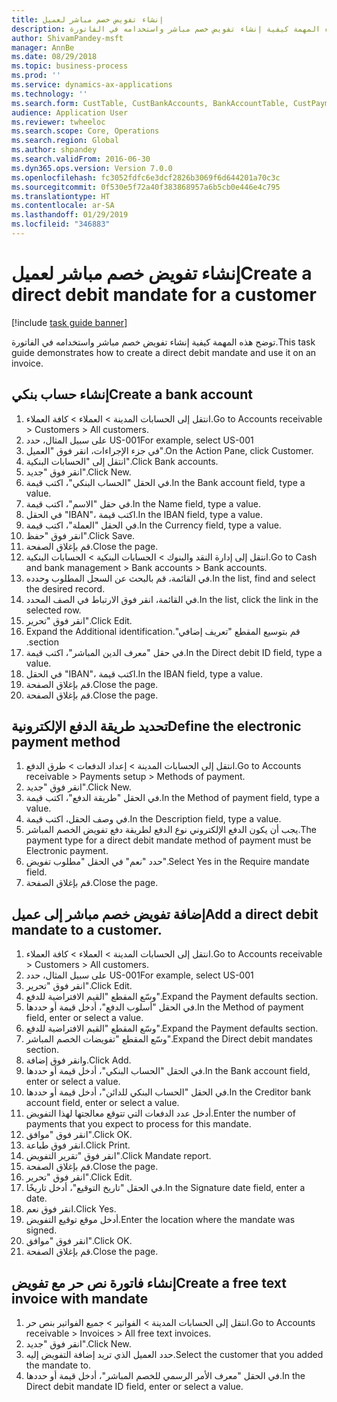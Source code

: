 ```yaml
---
title: إنشاء تفويض خصم مباشر لعميل
description: توضح هذه المهمة كيفية إنشاء تفويض خصم مباشر واستخدامه في الفاتورة.
author: ShivamPandey-msft
manager: AnnBe
ms.date: 08/29/2018
ms.topic: business-process
ms.prod: ''
ms.service: dynamics-ax-applications
ms.technology: ''
ms.search.form: CustTable, CustBankAccounts, BankAccountTable, CustPaymMode, CustDirectDebitMandate, BankAccountTableLookUp, SrsReportViewerForm,  LogisticsAddressCityLookup, CustFreeInvoice, CustTableLookup
audience: Application User
ms.reviewer: twheeloc
ms.search.scope: Core, Operations
ms.search.region: Global
ms.author: shpandey
ms.search.validFrom: 2016-06-30
ms.dyn365.ops.version: Version 7.0.0
ms.openlocfilehash: fc3052fdfc6e3dcf2826b3069f6d644201a70c3c
ms.sourcegitcommit: 0f530e5f72a40f383868957a6b5cb0e446e4c795
ms.translationtype: HT
ms.contentlocale: ar-SA
ms.lasthandoff: 01/29/2019
ms.locfileid: "346883"
---
```

# <a name="create-a-direct-debit-mandate-for-a-customer"></a><span data-ttu-id="d2482-103">إنشاء تفويض خصم مباشر لعميل</span><span class="sxs-lookup"><span data-stu-id="d2482-103">Create a direct debit mandate for a customer</span></span>

[!include [task guide banner](../../includes/task-guide-banner.md)]

<span data-ttu-id="d2482-104">توضح هذه المهمة كيفية إنشاء تفويض خصم مباشر واستخدامه في الفاتورة.</span><span class="sxs-lookup"><span data-stu-id="d2482-104">This task guide demonstrates how to create a direct debit mandate and use it on an invoice.</span></span>


## <a name="create-a-bank-account"></a><span data-ttu-id="d2482-105">إنشاء حساب بنكي</span><span class="sxs-lookup"><span data-stu-id="d2482-105">Create a bank account</span></span>
1. <span data-ttu-id="d2482-106">انتقل إلى الحسابات المدينة > العملاء > كافة العملاء‬.</span><span class="sxs-lookup"><span data-stu-id="d2482-106">Go to Accounts receivable > Customers > All customers.</span></span>
2. <span data-ttu-id="d2482-107">على سبيل المثال، حدد US-001</span><span class="sxs-lookup"><span data-stu-id="d2482-107">For example, select US-001</span></span>
3. <span data-ttu-id="d2482-108">في جزء الإجراءات، انقر فوق "العميل".</span><span class="sxs-lookup"><span data-stu-id="d2482-108">On the Action Pane, click Customer.</span></span>
4. <span data-ttu-id="d2482-109">انتقل إلى "الحسابات البنكية".</span><span class="sxs-lookup"><span data-stu-id="d2482-109">Click Bank accounts.</span></span>
5. <span data-ttu-id="d2482-110">انقر فوق "جديد".</span><span class="sxs-lookup"><span data-stu-id="d2482-110">Click New.</span></span>
6. <span data-ttu-id="d2482-111">في الحقل "الحساب البنكي"، اكتب قيمة.</span><span class="sxs-lookup"><span data-stu-id="d2482-111">In the Bank account field, type a value.</span></span>
7. <span data-ttu-id="d2482-112">في حقل "الاسم"، اكتب قيمة.</span><span class="sxs-lookup"><span data-stu-id="d2482-112">In the Name field, type a value.</span></span>
8. <span data-ttu-id="d2482-113">في الحقل "IBAN‬"، اكتب قيمة.</span><span class="sxs-lookup"><span data-stu-id="d2482-113">In the IBAN field, type a value.</span></span>
9. <span data-ttu-id="d2482-114">في الحقل "العملة"، اكتب قيمة.</span><span class="sxs-lookup"><span data-stu-id="d2482-114">In the Currency field, type a value.</span></span>
10. <span data-ttu-id="d2482-115">انقر فوق "حفظ".</span><span class="sxs-lookup"><span data-stu-id="d2482-115">Click Save.</span></span>
11. <span data-ttu-id="d2482-116">قم بإغلاق الصفحة.</span><span class="sxs-lookup"><span data-stu-id="d2482-116">Close the page.</span></span>
12. <span data-ttu-id="d2482-117">انتقل إلى إدارة النقد والبنوك > الحسابات البنكية > الحسابات البنكية.</span><span class="sxs-lookup"><span data-stu-id="d2482-117">Go to Cash and bank management > Bank accounts > Bank accounts.</span></span>
13. <span data-ttu-id="d2482-118">في القائمة، قم بالبحث عن السجل المطلوب وحدده.</span><span class="sxs-lookup"><span data-stu-id="d2482-118">In the list, find and select the desired record.</span></span>
14. <span data-ttu-id="d2482-119">في القائمة، انقر فوق الارتباط في الصف المحدد.</span><span class="sxs-lookup"><span data-stu-id="d2482-119">In the list, click the link in the selected row.</span></span>
15. <span data-ttu-id="d2482-120">انقر فوق "تحرير".</span><span class="sxs-lookup"><span data-stu-id="d2482-120">Click Edit.</span></span>
16. <span data-ttu-id="d2482-121">‏‫قم بتوسيع المقطع "تعريف إضافي".</span><span class="sxs-lookup"><span data-stu-id="d2482-121">Expand the Additional identification section.</span></span>
17. <span data-ttu-id="d2482-122">في حقل "‏‫معرف الدين المباشر‬"، اكتب قيمة.</span><span class="sxs-lookup"><span data-stu-id="d2482-122">In the Direct debit ID field, type a value.</span></span>
18. <span data-ttu-id="d2482-123">في الحقل "IBAN‬"، اكتب قيمة.</span><span class="sxs-lookup"><span data-stu-id="d2482-123">In the IBAN field, type a value.</span></span>
19. <span data-ttu-id="d2482-124">قم بإغلاق الصفحة.</span><span class="sxs-lookup"><span data-stu-id="d2482-124">Close the page.</span></span>
20. <span data-ttu-id="d2482-125">قم بإغلاق الصفحة.</span><span class="sxs-lookup"><span data-stu-id="d2482-125">Close the page.</span></span>

## <a name="define-the-electronic-payment-method"></a><span data-ttu-id="d2482-126">تحديد طريقة الدفع الإلكترونية</span><span class="sxs-lookup"><span data-stu-id="d2482-126">Define the electronic payment method</span></span>
1. <span data-ttu-id="d2482-127">انتقل إلى الحسابات المدينة > إعداد الدفعات > طرق الدفع.</span><span class="sxs-lookup"><span data-stu-id="d2482-127">Go to Accounts receivable > Payments setup > Methods of payment.</span></span>
2. <span data-ttu-id="d2482-128">انقر فوق "جديد".</span><span class="sxs-lookup"><span data-stu-id="d2482-128">Click New.</span></span>
3. <span data-ttu-id="d2482-129">في الحقل "طريقة الدفع"، اكتب قيمة.</span><span class="sxs-lookup"><span data-stu-id="d2482-129">In the Method of payment field, type a value.</span></span>
4. <span data-ttu-id="d2482-130">في وصف الحقل، اكتب قيمة.</span><span class="sxs-lookup"><span data-stu-id="d2482-130">In the Description field, type a value.</span></span>
5. <span data-ttu-id="d2482-131">يجب أن يكون الدفع الإلكتروني نوع الدفع لطريقة دفع تفويض الخصم المباشر.</span><span class="sxs-lookup"><span data-stu-id="d2482-131">The payment type for a direct debit mandate method of payment must be Electronic payment.</span></span>
6. <span data-ttu-id="d2482-132">حدد "نعم" في الحقل "مطلوب تفويض‬".</span><span class="sxs-lookup"><span data-stu-id="d2482-132">Select Yes in the Require mandate field.</span></span>
7. <span data-ttu-id="d2482-133">قم بإغلاق الصفحة.</span><span class="sxs-lookup"><span data-stu-id="d2482-133">Close the page.</span></span>

## <a name="add-a-direct-debit-mandate-to-a-customer"></a><span data-ttu-id="d2482-134">إضافة تفويض خصم مباشر إلى عميل</span><span class="sxs-lookup"><span data-stu-id="d2482-134">Add a direct debit mandate to a customer.</span></span>
1. <span data-ttu-id="d2482-135">انتقل إلى الحسابات المدينة > العملاء > كافة العملاء‬.</span><span class="sxs-lookup"><span data-stu-id="d2482-135">Go to Accounts receivable > Customers > All customers.</span></span>
2. <span data-ttu-id="d2482-136">على سبيل المثال، حدد US-001</span><span class="sxs-lookup"><span data-stu-id="d2482-136">For example, select US-001</span></span>
3. <span data-ttu-id="d2482-137">انقر فوق "تحرير".</span><span class="sxs-lookup"><span data-stu-id="d2482-137">Click Edit.</span></span>
4. <span data-ttu-id="d2482-138">وسّع المقطع "القيم الافتراضية للدفع‬".</span><span class="sxs-lookup"><span data-stu-id="d2482-138">Expand the Payment defaults section.</span></span>
5. <span data-ttu-id="d2482-139">في الحقل "أسلوب الدفع"، أدخل قيمة أو حددها.</span><span class="sxs-lookup"><span data-stu-id="d2482-139">In the Method of payment field, enter or select a value.</span></span>
6. <span data-ttu-id="d2482-140">وسّع المقطع "القيم الافتراضية للدفع‬".</span><span class="sxs-lookup"><span data-stu-id="d2482-140">Expand the Payment defaults section.</span></span>
7. <span data-ttu-id="d2482-141">وسّع المقطع "تفويضات الخصم المباشر‬".</span><span class="sxs-lookup"><span data-stu-id="d2482-141">Expand the Direct debit mandates section.</span></span>
8. <span data-ttu-id="d2482-142">وانقر فوق إضافة.</span><span class="sxs-lookup"><span data-stu-id="d2482-142">Click Add.</span></span>
9. <span data-ttu-id="d2482-143">في الحقل "الحساب البنكي‬‬"، أدخل قيمة أو حددها.</span><span class="sxs-lookup"><span data-stu-id="d2482-143">In the Bank account field, enter or select a value.</span></span>
10. <span data-ttu-id="d2482-144">في الحقل "‏‫الحساب البنكي للدائن‬‬‬‬"، أدخل قيمة أو حددها.</span><span class="sxs-lookup"><span data-stu-id="d2482-144">In the Creditor bank account field, enter or select a value.</span></span>
11. <span data-ttu-id="d2482-145">أدخل عدد الدفعات التي تتوقع معالجتها لهذا التفويض.</span><span class="sxs-lookup"><span data-stu-id="d2482-145">Enter the number of payments that you expect to process for this mandate.</span></span>
12. <span data-ttu-id="d2482-146">انقر فوق "موافق".</span><span class="sxs-lookup"><span data-stu-id="d2482-146">Click OK.</span></span>
13. <span data-ttu-id="d2482-147">انقر فوق طباعة.</span><span class="sxs-lookup"><span data-stu-id="d2482-147">Click Print.</span></span>
14. <span data-ttu-id="d2482-148">انقر فوق "تقرير التفويض".</span><span class="sxs-lookup"><span data-stu-id="d2482-148">Click Mandate report.</span></span>
15. <span data-ttu-id="d2482-149">قم بإغلاق الصفحة.</span><span class="sxs-lookup"><span data-stu-id="d2482-149">Close the page.</span></span>
16. <span data-ttu-id="d2482-150">انقر فوق "تحرير".</span><span class="sxs-lookup"><span data-stu-id="d2482-150">Click Edit.</span></span>
17. <span data-ttu-id="d2482-151">في الحقل "تاريخ التوقيع"، أدخل تاريخًا.</span><span class="sxs-lookup"><span data-stu-id="d2482-151">In the Signature date field, enter a date.</span></span>
18. <span data-ttu-id="d2482-152">انقر فوق نعم.</span><span class="sxs-lookup"><span data-stu-id="d2482-152">Click Yes.</span></span>
19. <span data-ttu-id="d2482-153">أدخل موقع توقيع التفويض.</span><span class="sxs-lookup"><span data-stu-id="d2482-153">Enter the location where the mandate was signed.</span></span>
20. <span data-ttu-id="d2482-154">انقر فوق "موافق".</span><span class="sxs-lookup"><span data-stu-id="d2482-154">Click OK.</span></span>
21. <span data-ttu-id="d2482-155">قم بإغلاق الصفحة.</span><span class="sxs-lookup"><span data-stu-id="d2482-155">Close the page.</span></span>

## <a name="create-a-free-text-invoice-with-mandate"></a><span data-ttu-id="d2482-156">إنشاء فاتورة نص حر مع تفويض</span><span class="sxs-lookup"><span data-stu-id="d2482-156">Create a free text invoice with mandate</span></span>
1. <span data-ttu-id="d2482-157">انتقل إلى الحسابات المدينة > الفواتير > جميع الفواتير بنص حر‬.</span><span class="sxs-lookup"><span data-stu-id="d2482-157">Go to Accounts receivable > Invoices > All free text invoices.</span></span>
2. <span data-ttu-id="d2482-158">انقر فوق "جديد".</span><span class="sxs-lookup"><span data-stu-id="d2482-158">Click New.</span></span>
3. <span data-ttu-id="d2482-159">حدد العميل الذي تريد إضافة التفويض إليه.</span><span class="sxs-lookup"><span data-stu-id="d2482-159">Select the customer that you added the mandate to.</span></span>
4. <span data-ttu-id="d2482-160">في الحقل "معرف الأمر الرسمي للخصم المباشر"، أدخل قيمة أو حددها.</span><span class="sxs-lookup"><span data-stu-id="d2482-160">In the Direct debit mandate ID field, enter or select a value.</span></span>

